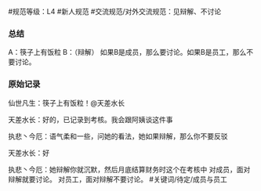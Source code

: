 #规范等级：L4 
#新人规范
#交流规范/对外交流规范：见辩解、不讨论
### 总结
A：筷子上有饭粒
B：（辩解）
如果B是成员，那么要讨论。如果B是员工，那么不要讨论。

### 原始记录
仙世凡生：筷子上有饭粒！@天差水长

天差水长：好的，已记录到考核。我会跟阿姨谈这件事

执悲丶今厄：语气柔和一些，问她的看法，她如果辩解，那么你不要反驳

天差水长：好

执悲丶今厄：她辩解你就沉默，然后月底结算财务时这个在考核中
对成员，面对辩解就要讨论。
对员工，面对辩解不要讨论。
#关键词/待定/成员与员工

